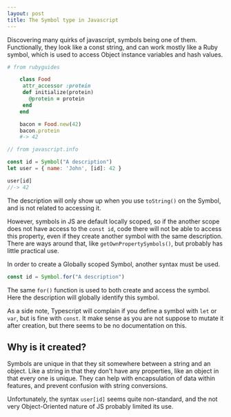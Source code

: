 ```yaml
---
layout: post
title: The Symbol type in Javascript
---
```


Discovering many quirks of javascript, symbols being one of them. Functionally, they look like a const string, and can work mostly like a Ruby symbol, which is used to access Object instance variables and hash values.

```ruby
# from rubyguides

    class Food
     attr_accessor :protein
     def initialize(protein)
       @protein = protein
     end
    end

    bacon = Food.new(42)
    bacon.protein
    #-> 42
```

```javascript
// from javascript.info

const id = Symbol("A description")
let user = { name: 'John', [id]: 42 }

user[id]
//-> 42
```

The description will only show up when you use `toString()` on the Symbol, and is not related to accessing it.

However, symbols in JS are default locally scoped, so if the another scope does not have access to the `const id`, code there will not be able to access this property, even if they create another symbol with the same  description. There are ways around that, like `getOwnPropertySymbols()`, but probably has little practical use.

In order to create a Globally scoped Symbol, another syntax must be used.

```javascript
const id = Symbol.for("A description")
```

The same `for()` function is used to both create and access the symbol. Here the description will globally identify this symbol.

As a side note, Typescript will complain if you define a symbol with `let` or `var`, but is fine with `const`. It make sense as you are not suppose to mutate it after creation, but there seems to be no documentation on this.

## Why is it created?

Symbols are unique in that they sit somewhere between a string and an object. Like a string in that they don't have any properties, like an object in that every one is unique. They can help with encapsulation of data within features, and prevent confusion with string conversions.

Unfortunately, the syntax `user[id]` seems quite non-standard, and the not very Object-Oriented nature of JS probably limited its use.
